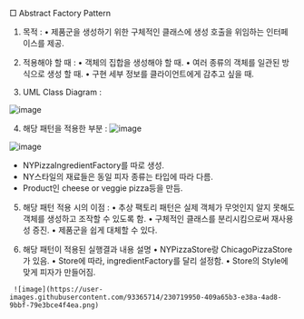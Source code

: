 
□ Abstract Factory Pattern
   1. 목적 : 
     • 제품군을 생성하기 위한 구체적인 클래스에 생성 호출을 위임하는
       인터페이스를 제공.

   2. 적용해야 할 때 : 
     • 객체의 집합을 생성해야 할 때.
     • 여러 종류의 객체를 일관된 방식으로 생성 할 때.
     • 구현 세부 정보를 클라이언트에게 감추고 싶을 때.

   3. UML Class Diagram : 
   
   ![image](https://user-images.githubusercontent.com/93365714/230719905-cfdeafe2-f01e-4bef-9578-d7ed3b19d5c1.png)

   4. 해당 패턴을 적용한 부분 :
   ![image](https://user-images.githubusercontent.com/93365714/230719935-6a1fd772-29d4-4214-8856-f9b3b45d24ba.png)

   ![image](https://user-images.githubusercontent.com/93365714/230719936-b11d08ca-b173-47a5-aead-36325f4579db.png)

   
   - NYPizzaIngredientFactory를 따로 생성.
   - NY스타일의 재료들은 동일 피자 종류는 타입에 따라 다름.
   - Product인 cheese or veggie pizza등을 만듬.

 5. 해당 패턴 적용 시의 이점 :
     • 추상 팩토리 패턴은 실제 객체가 무엇인지 알지 못해도
       객체를 생성하고 조작할 수 있도록 함.
     • 구체적인 클래스를 분리시킴으로써 재사용성 증진.
     • 제품군을 쉽게 대체할 수 있다.

   6. 해당 패턴이 적용된 실행결과 내용 설명
     • NYPizzaStore랑 ChicagoPizzaStore가 있음.
     • Store에 따라, ingredientFactory를 달리 설정함.
     • Store의 Style에 맞게 피자가 만들어짐.
     
     
     ![image](https://user-images.githubusercontent.com/93365714/230719950-409a65b3-e38a-4ad8-9bbf-79e3bce4f4ea.png)
